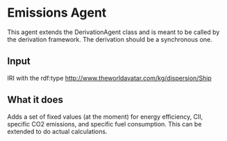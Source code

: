 # Emissions Agent
This agent extends the DerivationAgent class and is meant to be called by the derivation framework. The derivation should be a synchronous one.

## Input
IRI with the rdf:type http://www.theworldavatar.com/kg/dispersion/Ship

## What it does
Adds a set of fixed values (at the moment) for energy efficiency, CII, specific CO2 emissions, and specific fuel consumption. This can be extended to do actual calculations.
